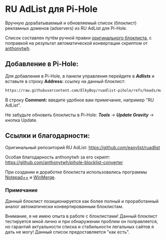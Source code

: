 # RU AdList для Pi-Hole
Вручную дорабатываемый и обновляемый список (блоклист) рекламных доменов (adservers) из RU AdList для Pi-Hole.

Список составлен путём ручной правки [оригинального блоклиста](https://raw.githubusercontent.com/easylist/ruadlist/refs/heads/master/advblock/adservers.txt), с поправкой на результат автоматической конвертации скриптом от [anthonytwh](https://github.com/anthonytwh/pihole-blocklist-converter).

## Добавление в Pi-Hole:
Для добавления в Pi-Hole, в панели управления перейдите в _**Adlists**_ и вставьте в строку **Address:** ссылку на данный блоклист:

```bash
https://raw.githubusercontent.com/ElkyBoy/ruadlist-pihole/refs/heads/main/adservers_pihole.txt
```

В строку **Comment:** введите удобное вам примечание, например "RU AdList".

Не забудьте обновить блоклисты в Pi-Hole: _**Tools**_ -> _**Update Gravity**_ -> кнопка Update.

## Ссылки и благодарности:
Оригинальный репозиторий RU AdList: https://github.com/easylist/ruadlist

Особая благодарность anthonytwh за его скрипт: https://github.com/anthonytwh/pihole-blocklist-converter

При создании и доработке блоклиста использовались программы [Notepad++](https://github.com/notepad-plus-plus/notepad-plus-plus) и [WinMerge](https://github.com/WinMerge/winmerge).

### Примечание
Данный блоклист позиционируется как более полный и проработанный аналог автоматически конвертированным блоклистам.

Внимание, я не имею опыта в работе с блоклистами! Данный блоклист тестируется мной лично и при обнаружении проблем он поправляется, но гарантий актуальности списка и стабильности легальных сайтов я дать не могу!
Данный список предоставляется "как есть".
